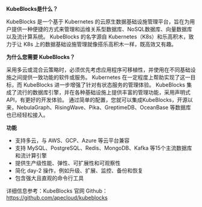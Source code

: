 **KubeBlocks是什么？**

KubeBlocks 是一个基于 Kubernetes 的云原生数据基础设施管理平台，旨在为用户提供一种便捷的方式来管理和运维关系型数据库、NoSQL数据库、向量数据库以及流计算系统。
KubeBlocks 的名字源自 Kubernetes（K8s）和乐高积木，致力于让 K8s 上的数据基础设施管理就像搭乐高积木一样，既高效又有趣。

**为什么您需要 KubeBlocks？**

采用多云或混合云策略时，必须优先考虑应用程序可移植性，并使用在不同基础设施之间提供一致功能的软件或服务。 Kubernetes 在一定程度上帮助实现了这一目标，而 KubeBlocks 进一步增强了针对有状态服务的管理体验。 KubeBlocks 集成了流行的数据库引擎，并在各种基础设施上提供丰富的管理功能，采用声明式 API，有更好的开发体验。
通过简单的配置，您就可以集成KubeBlocks，开源以来，NebulaGraph、RisingWave、Pika、GreptimeDB、OceanBase 等数据库也已经轻松接入。

**功能**
* 支持多云，与 AWS、GCP、Azure 等云平台兼容
* 支持 MySQL、PostgreSQL、Redis、MongoDB、Kafka 等15个主流数据库和流计算引擎
* 提供生产级性能、弹性、可扩展性和可观察性
* 简化 day-2 操作，例如升级、扩展、监控、备份和恢复
* 包含强大且直观的命令行工具 

 
详细信息参考：KubeBlocks 官网  Github：https://github.com/apecloud/kubeblocks
